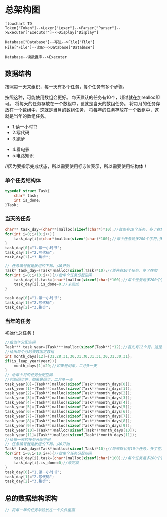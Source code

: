# 总架构图
```mermaid
flowchart TD
Token["Token"]-->Lexer["Lexer"]-->Parser["Parser"]-->Executer["Executor"]-->Display["Display"]

Database["Database"]--写进-->File["File"]
File["File"]--读取-->Database["Database"]

Database--读数据库-->Executer
```

## 数据结构
按照每一天来组织，每一天有多个任务，每个任务有多个步骤。

按照这种，可能使用数组会更好。
每天默认的任务有10个，超过就在加realloc即可。
将每天的任务存放在一个数组中，这就是当天的数组任务。
将每月的任务存放在一个数组中，这就是当月的数组任务。
将每年的任务存放在一个数组中，这就是当年的数组任务。

+ 1.读一小时书
+ 2.写代码
+ 3.跑步
- 4.看电影
- 5.电路知识

//因为要指示完成状态，所以需要使用标志位表示，所以需要使用结构体！
### 单个任务结构体
```c
typedef struct Task{
    char* task;
    int is_done;
}Task;
```

### 当天的任务
```c
char** task_day=(char**)malloc(sizeof(char*)*10);//首先有10个任务，多了在加
for(int i=0;i<10;i++){
    task_day[i]=(char*)malloc(sizeof(char)*100);//每个任务最多200个字符,多了在加
}
task_day[0]="1.读一小时书";
task_day[1]="2.写代码";
task_day[2]="3.跑步";
```

```c
// 任务编号就是数组的下标，从0开始
Task* task_day=(Task*)malloc(sizeof(Task)*10);//首先有10个任务，多了在加
for(int i=0;i<10;i++){//给单个任务分配空间
    task_day[i].task=(char*)malloc(sizeof(char)*100);//每个任务最多200个字符,多了在加
    task_day[i].is_done=0;//未完成
}

task_day[0]="1.读一小时书";
task_day[1]="2.写代码";
task_day[2]="3.跑步";
```

### 当年的任务
初始化总任务！
```c
//给当年分配空间
Task*** task_year=(Task***)malloc(sizeof(Task**)*12);//首先有12个月，这是固定的
//给出每个月的天数固定数组
int month_days[12]={31,28,31,30,31,30,31,31,30,31,30,31};
if(is_leap_year(year)){
    month_days[1]=29;//如果是闰年，二月多一天
}
// 给每个月的任务分配空间
//判断闰年等，如果是闰年，二月多一天
task_year[0]=(Task**)malloc(sizeof(Task*)*month_days[0]);
task_year[1]=(Task**)malloc(sizeof(Task*)*month_days[1]);
task_year[2]=(Task**)malloc(sizeof(Task*)*month_days[2]);
task_year[3]=(Task**)malloc(sizeof(Task*)*month_days[3]);
task_year[4]=(Task**)malloc(sizeof(Task*)*month_days[4]);
task_year[5]=(Task**)malloc(sizeof(Task*)*month_days[5]);
task_year[6]=(Task**)malloc(sizeof(Task*)*month_days[6]);
task_year[7]=(Task**)malloc(sizeof(Task*)*month_days[7]);
task_year[8]=(Task**)malloc(sizeof(Task*)*month_days[8]);
task_year[9]=(Task**)malloc(sizeof(Task*)*month_days[9]);
task_year[10]=(Task**)malloc(sizeof(Task*)*month_days[10]);
task_year[11]=(Task**)malloc(sizeof(Task*)*month_days[11]);
//给每一天的任务分配空间
// 任务编号就是数组的下标，从0开始
Task* task_day=(Task*)malloc(sizeof(Task)*10);//每天默认有10个任务，多了在加
for(int i=0;i<10;i++){//给单个任务分配空间
    task_day[i].task=(char*)malloc(sizeof(char)*100);//每个任务最多200个字符,多了在加
    task_day[i].is_done=0;//未完成
}
task_day[0]="1.读一小时书";
task_day[1]="2.写代码";
task_day[2]="3.跑步";
```
## 总的数据结构架构
```c
// 将每一年的任务单独放在一个文件里面



```